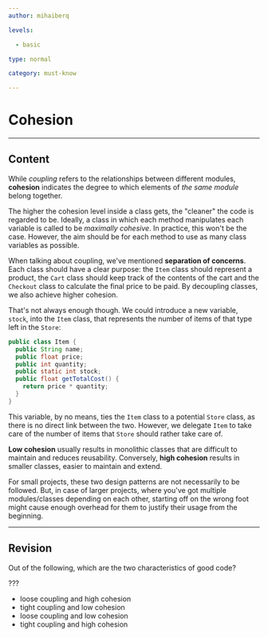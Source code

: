 ```yaml
---
author: mihaiberq

levels:

  - basic

type: normal

category: must-know

---
```


# Cohesion

---

## Content

While _coupling_ refers to the relationships between different modules, **cohesion** indicates the degree to which elements of _the same module_ belong together.

The higher the cohesion level inside a class gets, the "cleaner" the code is regarded to be. Ideally, a class in which each method manipulates each variable is called to be _maximally cohesive_. In practice, this won't be the case. However, the aim should be for each method to use as many class variables as possible.

When talking about coupling, we've mentioned **separation of concerns**. Each class should have a clear purpose: the `Item` class should represent a product, the `Cart` class should keep track of the contents of the cart and the `Checkout` class to calculate the final price to be paid. By decoupling classes, we also achieve higher cohesion.

That's not always enough though. We could introduce a new variable, `stock`, into the `Item` class, that represents the number of items of that type left in the `Store`:

```java
public class Item {
  public String name;
  public float price;
  public int quantity;
  public static int stock;
  public float getTotalCost() {
    return price * quantity;
  }
}
```

This variable, by no means, ties the `Item` class to a potential `Store` class, as there is no direct link between the two. However, we delegate `Item` to take care of the number of items that `Store` should rather take care of.

**Low cohesion** usually results in monolithic classes that are difficult to maintain and reduces reusability. Conversely, **high cohesion** results in smaller classes, easier to maintain and extend.

For small projects, these two design patterns are not necessarily to be followed. But, in case of larger projects, where you've got multiple modules/classes depending on each other, starting off on the wrong foot might cause enough overhead for them to justify their usage from the beginning.

---

## Revision

Out of the following, which are the two characteristics of good code?

???

- loose coupling and high cohesion
- tight coupling and low cohesion
- loose coupling and low cohesion
- tight coupling and high cohesion
